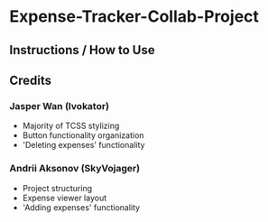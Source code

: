 # Expense-Tracker-Collab-Project

## Instructions / How to Use




## Credits

### Jasper Wan (Ivokator)
- Majority of TCSS stylizing
- Button functionality organization
- 'Deleting expenses' functionality


### Andrii Aksonov (SkyVojager)
- Project structuring
- Expense viewer layout
- 'Adding expenses' functionality
